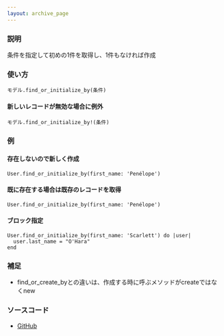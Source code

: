 ```yaml
---
layout: archive_page
---
```

### 説明
条件を指定して初めの1件を取得し、1件もなければ作成

### 使い方
    モデル.find_or_initialize_by(条件)

#### 新しいレコードが無効な場合に例外
    モデル.find_or_initialize_by!(条件)

### 例
#### 存在しないので新しく作成
    User.find_or_initialize_by(first_name: 'Penélope')

#### 既に存在する場合は既存のレコードを取得
    User.find_or_initialize_by(first_name: 'Penélope')

#### ブロック指定
    User.find_or_initialize_by(first_name: 'Scarlett') do |user|
      user.last_name = "O'Hara"
    end

### 補足
* find_or_create_byとの違いは、作成する時に呼ぶメソッドがcreateではなくnew

### ソースコード
* [GitHub](https://github.com/rails/rails/blob/ac30e389ecfa0e26e3d44c1eda8488ddf63b3ecc/activerecord/lib/active_record/relation.rb#L176)